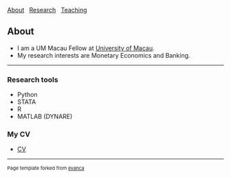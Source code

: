 [About](/index) &nbsp; [Research](/Research) &nbsp; [Teaching](/Teaching)

## About 

* I am a UM Macau Fellow at [University of Macau](https://econ.fss.um.edu.mo/).  
* My research interests are Monetary Economics and Banking. 

---

### Research tools

* Python 
* STATA
* R
* MATLAB (DYNARE)

### My CV
* [CV](https://github.com/user-attachments/files/16607124/cv_June2024_sam_ng.pdf)














---
<p style="font-size:11px">Page template forked from <a href="https://github.com/evanca/quick-portfolio">evanca</a></p>
<!-- Remove above link if you don't want to attibute -->
